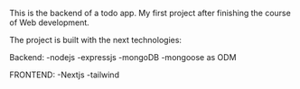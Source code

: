 This is the backend of a todo app. My first project after finishing the course of Web development.

The project is built with the next technologies:

Backend:
-nodejs
-expressjs
-mongoDB
-mongoose as ODM

FRONTEND:
-Nextjs
-tailwind

